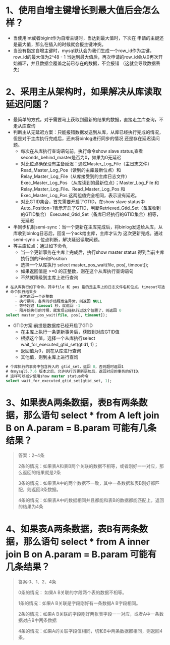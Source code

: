 # 1、使用自增主键增长到最大值后会怎么样？
- 当使用int或者bigint作为自增主键时，当达到最大值时，下次在
申请的主键还是最大值，那么在插入的时候就会报主键冲突。
- 当没有指定自增主键时，mysql默认会为我们生成一个row_id作为主键，row_id的最大值为2^48 - 1
当达到最大值后，再次申请的row_id会从0再次开始循环，并且数据会覆盖之前已存在的数据，不会报错
（这就会导致数据丢失）

# 2、采用主从架构时，如果解决从库读取延迟问题？
- 最简单的方式，对于需要马上获取到最新的结果的数据，直接走主库查询，不走从库查询
- 判断主从无延迟方案：只能报错数据发送到从库，从库已经执行完成的情况，但是对于主库执行完成后，还未将binlog进行同步的情况
还是存在延迟读问题。
  - 每次在从库执行查询语句前，执行命令show slave status,查看seconds_behind_master是否为0，如果为0无延迟
  - 对比位点确保没有主备延迟：通过Master_Log_File（主日志文件）Read_Master_Log_Pos（读到的主库最新位点）和Relay_Master_Log_File（从库接受到的主库日志文件）Exec_Master_Log_Pos
（从库读到的最新位点）；Master_Log_File 和 Relay_Master_Log_File、Read_Master_Log_Pos 和 Exec_Master_Log_Pos 这两组值完全相同，表示没有延迟。
  - 对比GTID集合，首先需要开启了GTID，在show slave status中Auto_Position=1表示开启了GTID，判断Retrieved_Gtid_Set（备库收到的GTID集合）
    Executed_Gtid_Set（备库已经执行的GTID集合）相等，无延迟
- 半同步机制semi-sync：当一个更新在主库完成后，将binlog发送给从库，从库收到binlog日志后，回复一个ack给主库，主库才认为
这次更新完成。通过semi-sync + 位点判断，解决延迟读取问题。
- 等主库位点：通过如下命令,
  - 当一个更新事务在主库上完成后，执行show master status 得到当前主库执行到的File和Position
  - 选择一个从库执行 select master_pos_wait(file, pos[, timeout]);
  - 如果返回值是 >=0 的正整数，则在这个从库执行查询语句
  - 不然就降级到主库上进行查询
```sql
# 在从库执行如下命令，其中file 和 pos 指的是主库上的日志文件名和位点，timeout可选值，语句执行等待时间
# 命令执行结果会
    · 正常返回一个正整数
    · 执行期间，备库同步线程发生异常，则返回 NULL
    · 等待超过 timeout 秒，就返回 -1
    · 刚开始执行的时候，就发现已经执行过这个位置了，则返回 0
select master_pos_wait(file, pos[, timeout]);

```
- GTID方案:前提是数据库已经开启了GTID
  - 在主库上执行一条更新事务后，获取到对应GTID值
  - 根据这个值，选择一个从库执行select wait_for_executed_gtid_set(gtid1, 1)；
  - 返回值为0，则在从库进行查询
  - 其他值，则到主库上进行查询
```sql
# 个库执行的事务中包含传入的 gtid_set，返回 0，否则超时返回1
# 在mysql5.7.6 版本之后，允许执行万更新语句后，返回对应的事务的GTID，
# 这样可以减少使用show master status命令
select wait_for_executed_gtid_set(gtid_set, 1);
```
# 3、如果表A两条数据，表B有两条数据，那么语句 select * from A left join B on A.param = B.param 可能有几条结果？
> 答案：2~4条
> 
> 2条的情况：如果表A和表B两个关联的数据不相等，或者刚好一一对应，那么返回的结果就是2条
> 
> 3条的情况：如果表A中的两个数据不一致，其中一条数据和表B刚好都匹配，则返回3条数据。
> 
> 4条的情况：如果表A中的数据相同并且都能和表B的数据都能匹配上，返回的结果为4条

# 4、如果表A两条数据，表B有两条数据，那么语句 select * from A inner join B on A.param = B.param 可能有几条结果？
> 答案:0、1、2、4条
> 
> 0条的情况： 如果A B关联的字段两个表的数据不相等。
> 
> 1条的情况：如果A B关联是字段刚好有一条数据A B字段相同。
> 
> 2条的情况：如果A B关联的字段刚好两张表字段一一对应，或者A中一条数据对应B中两条数据
> 
> 4条的情况：如果A的关联字段值相同，切和B中两条数据都相同，则返回4条。